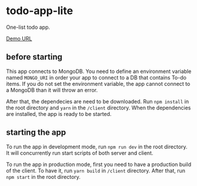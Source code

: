 # todo-app-lite

One-list todo app.

[Demo URL](https://todo-app-lite.herokuapp.com/)

## before starting

This app connects to MongoDB. You need to define an environment variable named `MONGO_URI` in order your app to connect to a DB that contains To-do items. If you do not set the environment variable, the app cannot connect to a MongoDB than it will throw an error.

After that, the dependecies are need to be downloaded. Run `npm install` in the root directory and `yarn` in the `/client` directory. When the dependencies are installed, the app is ready to be started.

## starting the app

To run the app in development mode, run `npm run dev` in the root directory. It will concurrently run start scripts of both server and client.

To run the app in production mode, first you need to have a production build of the client. To have it, run `yarn build` in `/client` directory. After that, run `npm start` in the root directory.
